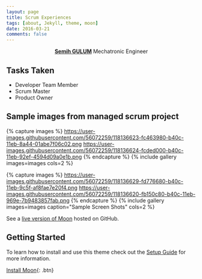 ```yaml
---
layout: page
title: Scrum Experiences
tags: [about, Jekyll, theme, moon]
date: 2016-03-21
comments: false
---
```

    
<center><a href="http://taylantatli.github.io/Moon"><b>Semih GULUM</b></a> Mechatronic Engineer </center>

## Tasks Taken
* Developer Team Member
* Scrum Master
* Product Owner


## Sample images from managed scrum project

{% capture images %}
	https://user-images.githubusercontent.com/56072259/118136623-fc463980-b40c-11eb-8a44-01abe7f06c02.png
	https://user-images.githubusercontent.com/56072259/118136624-fcded000-b40c-11eb-92ef-4594d09a0e1b.png
{% endcapture %}
{% include gallery images=images cols=2 %}

{% capture images %}
	https://user-images.githubusercontent.com/56072259/118136629-fd776680-b40c-11eb-9c5f-af8fae7e20f4.png
	https://user-images.githubusercontent.com/56072259/118136620-fb150c80-b40c-11eb-969e-7b9483857fab.png
{% endcapture %}
{% include gallery images=images caption="Sample Screen Shots" cols=2 %}


See a [live version of Moon](http://taylantatli.github.io/Moon) hosted on GitHub.

## Getting Started

To learn how to install and use this theme check out the [Setup Guide](http://taylantatli.me/Moon/moon-theme/) for more information.
      
[Install Moon](https://github.com/TaylanTatli/Moon){: .btn}
